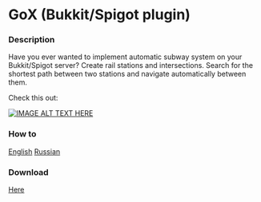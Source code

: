 # GoX (Bukkit/Spigot plugin)
### Description
Have you ever wanted to implement automatic subway system on your Bukkit/Spigot server? Create rail stations and intersections. Search for the shortest path between two stations and navigate automatically between them.

Check this out:


[![IMAGE ALT TEXT HERE](https://img.youtube.com/vi/JnjLzK5SyNo/0.jpg)](https://youtu.be/JnjLzK5SyNo)
### How to
[English](https://docs.google.com/document/d/1DwT7SrAo7_u1hZobe1x3M5JSLxIFrhDIB6SPigj1Z8U/edit?usp=sharing)
[Russian](https://docs.google.com/document/d/1mGCW342E2ayDt6VBnTHX8Dz95mw7iQM83N2-QZuvunQ/edit?usp=sharing)
### Download
[Here](https://dev.bukkit.org/projects/gox)
